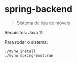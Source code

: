 # spring-backend

> Sistema de loja de móveis

Requisitos: Java 11

Para rodar o sistema:

```
./mvnw install
./mvnw spring-boot:run
```
